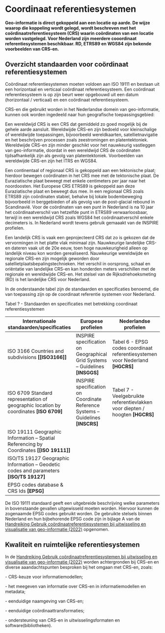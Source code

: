 # Coordinaat referentiesystemen

**Geo-informatie is direct gekoppeld aan een locatie op aarde. De wijze waarop die
koppeling wordt gelegd, wordt beschreven met het coördinaatreferentiesysteem (CRS) 
waarin coördinaten van een locatie worden vastgelegd. Voor Nederland zijn meerdere cooordinaat 
referentiesystemen beschikbaar. RD, ETRS89 en WGS84 zijn bekende voorbeelden van CRS-en.**

## Overzicht standaarden voor coördinaat referentiesystemen

Coördinaat referentiesystemen moeten voldoen aan ISO 19111 en bestaan uit
een horizontaal en verticaal coördinaat referentiesysteem. Een coördinaat
referentiesysteem is op zijn beurt weer opgebouwd uit een datum (horizontaal /
verticaal) en een coördinaat referentiesysteem.

CRS-en die gebruikt worden in het Nederlandse domein van geo-informatie, 
kunnen ook worden ingedeeld naar hun geografische toepassingsgebied:

Een wereldwijd CRS is een CRS dat gemiddeld zo goed mogelijk bij de gehele aarde aansluit. Wereldwijde CRS-en zijn bedoeld voor kleinschalige of wereldwijde toepassingen, 
bijvoorbeeld wereldkaarten, satellietnavigatie en het beschrijven processen zoals zeestromingen en platentektoniek. Wereldwijde CRS-en zijn minder geschikt voor het nauwkeurig 
vastleggen van geo-informatie, doordat in een wereldwijd CRS de coördinaten tijdsafhankelijk zijn als gevolg van platentektoniek. Voorbeelden van wereldwijde CRS-en zijn het ITRS en
 WGS84.
 
Een continentaal of regionaal CRS is gekoppeld aan een tektonische plaat; hierdoor bewegen coördinaten in het CRS mee met de tektonische plaat. De Euraziatische plaat beweegt met 
enkele centimeters per jaar naar het noordoosten. Het Europese CRS ETRS89 is gekoppeld aan deze Euraziatische plaat en beweegt dus mee. In een regionaal CRS zoals ETRS89 zijn 
coördinaten stabiel, behalve bij lokale bodembeweging bijvoorbeeld in berggebieden of als gevolg van de post-glacial rebound in Scandinavië. Voor de coördinaten van een punt in 
Nederland is na 10 jaar het coördinaatverschil van hetzelfde punt in ETRS89 verwaarloosbaar, terwijl in een wereldwijd CRS zoals WGS84 het coördinaatverschil enkele decimeters is. 
In Nederland wordt tevens gebruik gemaaakt van de INSPIRE profielen. 

Een landelijk CRS is vaak een geprojecteerd CRS dat zo is gekozen dat de vervormingen in het platte vlak minimaal zijn. Nauwkeurige landelijke CRS-en dateren vaak uit de 20e eeuw, 
toen hoge nauwkeurigheid alleen op landelijk niveau kon worden gerealiseerd. Nauwkeurige wereldwijde en regionale CRS-en zijn mogelijk geworden door 
satellietplaatsbepalingstechnieken. Het verschil in oorsprong, schaal en oriëntatie van landelijke CRS-en kan honderden meters verschillen met de regionale en wereldwijde CRS-en. 
Het stelsel van de Rijksdriehoeksmeting (RD) is het landelijke CRS voor Nederland.

In de onderstaande tabel zijn de standaarden en specificaties benoemd, die van
toepassing zijn op de coordinaat referentie systemen voor Nederland.

Tabel ? - Standaarden en specificaties met betrekking coordinaat referentiesystemen

| **Internationale standaarden/specificaties**                                            | **Europese profielen**                                                          | **Nederlandse profielen**                                                      |
|-----------------------------------------------------------------------------------------|---------------------------------------------------------------------------------|--------------------------------------------------------------------------------|
| ISO 3166 Countries and subdivisions **[[ISO3166]]**                                       | INSPIRE specification on Geographical Grid Systems – Guidelines **[INSGGS]**    | Tabel 6 - EPSG codes coordinaat referentiesystemen voor Nederland **[HGCRS]**  |
| ISO 6709 Standard representation of geographic location by coordinates **[ISO 6709]**   | INSPIRE specification on Coordinate Reference Systems – Guidelines **[INSCRS]** | Tabel 7 - Veelgebruikte referentievlakken voor diepten / hoogten **[HGCRS]**   |
| ISO 19111 Geographic Information – Spatial Referencing by Coordinates **[[ISO 19111]]**   |                                                                                 |                                                                                |
| ISO/TS 19127 Geographic Information – Geodetic codes and parameters **[ISO/TS 19127]**  |                                                                                 |                                                                                |
| EPSG codes database & CRS Ids **[EPSG]**                                                |                                                                                 |                                                                                |


De ISO 19111 standaard geeft een uitgebreide beschrijving welke parameters in bovenstaande
gevallen uitgewisseld moeten worden. Hiervoor kunnen de zogenaamde EPSG codes
gebruikt worden. De gebruikte stelsels binnen Nederland en hun bijbehorende
EPSG code zijn in bijlage A van de [Handreiking Gebruik coördinaatreferentiesystemen bij uitwisseling en
visualisatie van geo-informatie (2022)](https://docs.geostandaarden.nl/crs/crs/) opgenomen.


## Kwaliteit en ruimtelijke referentiesystemen

In de [Handreiking Gebruik coördinaatreferentiesystemen bij uitwisseling en
visualisatie van geo-informatie (2022)](https://docs.geostandaarden.nl/crs/crs/) worden achtergronden bij CRS-en en 
diverse aaandachtspunten besproken bij het omgaan met CRS-en, zoals: 

\- CRS-keuze voor informatiemodellen;

\- het meegeven van informatie over CRS-en in informatiemodellen en metadata;

\- eenduidige naamgeving van CRS-en;

\- eenduidige coördinaattransformaties;

\- ondersteuning van CRS-en in uitwisselingsformaten en software(bibliotheken).
